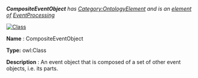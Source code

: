 ___CompositeEventObject__ 
 has
 [Category:OntologyElement](../../Category/OntologyElement "Category:OntologyElement") 
 and is an
 [element of](../../Property/ElementOf "Property:ElementOf") 
[EventProcessing](../../Submissions/EventProcessing "Submissions:EventProcessing")_




  





[![Class](../../images/thumb/2/27/Class.gif/45px-Class.gif)](../../Image/Class.gif "Class")


__Name__ 
 : CompositeEventObject
 



__Type:__ 
 owl:Class
 



__Description__ 
 : An event object that is composed of a set of other event objects, i.e. its parts.